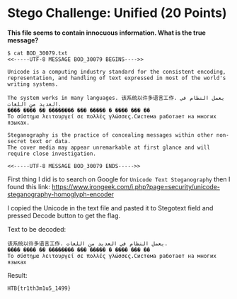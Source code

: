 # Stego Challenge: Unified (20 Points)

**This file seems to contain innocuous information. What is the true message?**

```
$ cat BOD_30079.txt
<<-----UTF-8 MESSAGE BOD_30079 BEGINS---->>

Unicode is a computing industry standard for the consistent encoding, representation, and handling of text expressed in most of the world's writing systems.

The system works in many languages. 该系统以许多语言工作. يعمل النظام في العديد من اللغات. 
󠁈󠁔󠁂󠁻󠁴󠁲󠀱󠁴󠁨󠀳󠁭󠀱󠁵󠀵󠁟󠀱󠀴󠀹󠀹󠁽���� ���� �� �������� ��� ����� � ���� ��� ��
Το σύστημα λειτουργεί σε πολλές γλώσσες.Система работает на многих языках.

Steganography is the practice of concealing messages within other non-secret text or data.
The cover media may appear unremarkable at first glance and will require close investigation.

<<-----UTF-8 MESSAGE BOD_30079 ENDS----->>
```

First thing I did is to search on Google for `Unicode Text Steganography` then I found this link:
https://www.irongeek.com/i.php?page=security/unicode-steganography-homoglyph-encoder

I copied the Unicode in the text file and pasted it to Stegotext field and pressed Decode button to get the flag.

Text to be decoded:
```
该系统以许多语言工作. يعمل النظام في العديد من اللغات. 
󠁈󠁔󠁂󠁻󠁴󠁲󠀱󠁴󠁨󠀳󠁭󠀱󠁵󠀵󠁟󠀱󠀴󠀹󠀹󠁽���� ���� �� �������� ��� ����� � ���� ��� ��
Το σύστημα λειτουργεί σε πολλές γλώσσες.Система работает на многих языках
```

Result:
```
HTB{tr1th3m1u5_1499}
```
